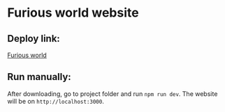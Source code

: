 # Furious world website

## Deploy link:
[Furious world](https://furiousworld.netlify.app/)

## Run manually:
After downloading, go to project folder and run ```npm run dev```. The website will be on ```http://localhost:3000```.
